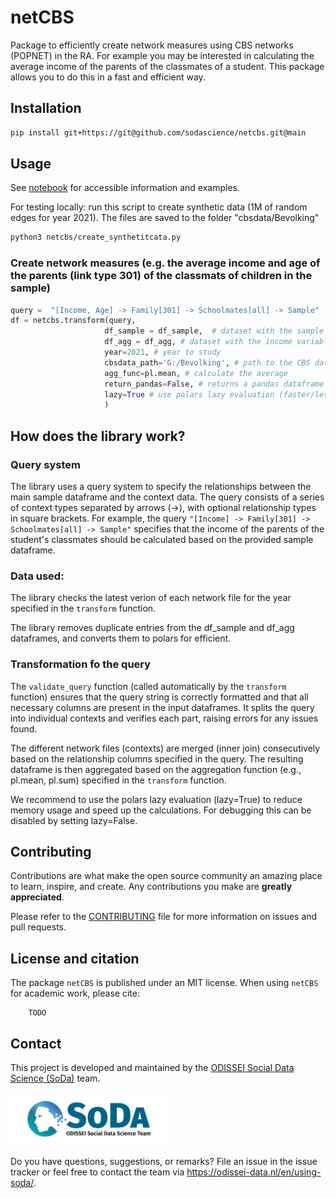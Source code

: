 # netCBS
Package to efficiently create network measures using CBS networks (POPNET) in the RA. For example you may be interested in calculating the average income of the parents of the classmates of a student. This package allows you to do this in a fast and efficient way.

## Installation

```bash
pip install git+https://git@github.com/sodascience/netcbs.git@main
```

## Usage

See [notebook](tutorial_netCBS.ipynb) for accessible information and examples.

For testing locally: run this script to create synthetic data (1M of random edges for year 2021). The files are saved to the folder "cbsdata/Bevolking"
```bash
python3 netcbs/create_synthetitcata.py
```

### Create network measures (e.g. the average income and age of the parents (link type 301) of the classmats of children in the sample)
```python
query =  "[Income, Age] -> Family[301] -> Schoolmates[all] -> Sample"
df = netcbs.transform(query, 
                     df_sample = df_sample,  # dataset with the sample to study
                     df_agg = df_agg, # dataset with the income variable
                     year=2021, # year to study
                     cbsdata_path='G:/Bevolking', # path to the CBS data
                     agg_func=pl.mean, # calculate the average
                     return_pandas=False, # returns a pandas dataframe instead of a polars dataframe
                     lazy=True # use polars lazy evaluation (faster/less memory usage)
                     )

```

## How does the library work?
### Query system
The library uses a query system to specify the relationships between the main sample dataframe and the context data. The query consists of a series of context types separated by arrows (->), with optional relationship types in square brackets. For example, the query `"[Income] -> Family[301] -> Schoolmates[all] -> Sample"` specifies that the income of the parents of the student's classmates should be calculated based on the provided sample dataframe.

### Data used:
The library checks the latest verion of each network file for the year specified in the `transform` function. 

The library removes duplicate entries from the df_sample and df_agg dataframes, and converts them to polars for efficient.

### Transformation fo the query
The `validate_query` function (called automatically by the `transform` function) ensures that the query string is correctly formatted and that all necessary columns are present in the input dataframes. It splits the query into individual contexts and verifies each part, raising errors for any issues found.

The different network files (contexts) are merged (inner join) consecutively based on the relationship columns specified in the query. The resulting dataframe is then aggregated based on the aggregation function (e.g., pl.mean, pl.sum) specified in the `transform` function.

We recommend to use the polars lazy evaluation (lazy=True) to reduce memory usage and speed up the calculations. For debugging this can be disabled by setting lazy=False.


## Contributing
Contributions are what make the open source community an amazing place to learn, inspire, and create. Any contributions you make are **greatly appreciated**.

Please refer to the [CONTRIBUTING](https://github.com/sodascience/netcbs/blob/main/CONTRIBUTING.md) file for more information on issues and pull requests.

## License and citation

The package `netCBS` is published under an MIT license. When using `netCBS` for academic work, please cite:
```
    TODO
```

## Contact

This project is developed and maintained by the [ODISSEI Social Data
Science (SoDa)](https://odissei-data.nl/nl/soda/) team.

<img src="soda_logo.png" alt="SoDa logo" width="250px"/>

Do you have questions, suggestions, or remarks? File an issue in the issue
tracker or feel free to contact the team via
https://odissei-data.nl/en/using-soda/.

